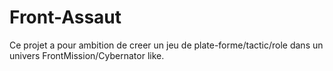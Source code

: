 # Front-Assaut

Ce projet a pour ambition de creer un jeu de plate-forme/tactic/role dans un univers FrontMission/Cybernator like.
